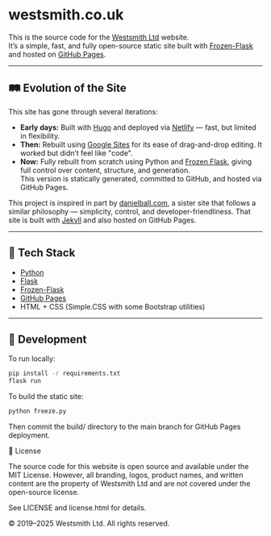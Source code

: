 # westsmith.co.uk

This is the source code for the [Westsmith Ltd](https://westsmith.co.uk) website.  
It’s a simple, fast, and fully open-source static site built with [Frozen-Flask](https://pythonhosted.org/Frozen-Flask/) and hosted on [GitHub Pages](https://pages.github.com).

---

## 🛤️ Evolution of the Site

This site has gone through several iterations:

- **Early days:** Built with [Hugo](https://gohugo.io) and deployed via [Netlify](https://www.netlify.com) — fast, but limited in flexibility.
- **Then:** Rebuilt using [Google Sites](https://sites.google.com) for its ease of drag-and-drop editing. It worked but didn’t feel like "code".
- **Now:** Fully rebuilt from scratch using Python and [Frozen Flask](https://pythonhosted.org/Frozen-Flask/), giving full control over content, structure, and generation.  
  This version is statically generated, committed to GitHub, and hosted via GitHub Pages.

This project is inspired in part by [danielball.com](https://danielball.com), a sister site that follows a similar philosophy — simplicity, control, and developer-friendliness. That site is built with [Jekyll](https://jekyllrb.com) and also hosted on GitHub Pages.

---

## 🧰 Tech Stack

- [Python](https://www.python.org/)
- [Flask](https://flask.palletsprojects.com/)
- [Frozen-Flask](https://pythonhosted.org/Frozen-Flask/)
- [GitHub Pages](https://pages.github.com/)
- HTML + CSS (Simple.CSS with some Bootstrap utilities)

---

## 🚀 Development

To run locally:

```bash
pip install -r requirements.txt
flask run
```

To build the static site:

```bash
python freeze.py
```

Then commit the build/ directory to the main branch for GitHub Pages deployment.

📄 License

The source code for this website is open source and available under the MIT License.
However, all branding, logos, product names, and written content are the property of Westsmith Ltd and are not covered under the open-source license.

See LICENSE and license.html for details.

© 2019–2025 Westsmith Ltd. All rights reserved.